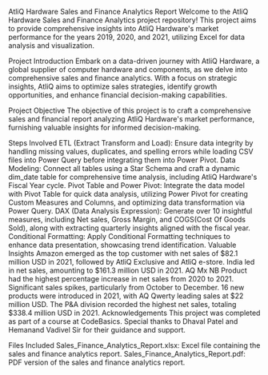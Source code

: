AtliQ Hardware Sales and Finance Analytics Report
Welcome to the AtliQ Hardware Sales and Finance Analytics project repository! This project aims to provide comprehensive insights into AtliQ Hardware's market performance for the years 2019, 2020, and 2021, utilizing Excel for data analysis and visualization.

Project Introduction
Embark on a data-driven journey with AtliQ Hardware, a global supplier of computer hardware and components, as we delve into comprehensive sales and finance analytics. With a focus on strategic insights, AtliQ aims to optimize sales strategies, identify growth opportunities, and enhance financial decision-making capabilities.

Project Objective
The objective of this project is to craft a comprehensive sales and financial report analyzing AtliQ Hardware's market performance, furnishing valuable insights for informed decision-making.

Steps Involved
ETL (Extract Transform and Load): Ensure data integrity by handling missing values, duplicates, and spelling errors while loading CSV files into Power Query before integrating them into Power Pivot.
Data Modeling: Connect all tables using a Star Schema and craft a dynamic dim_date table for comprehensive time analysis, including AtliQ Hardware's Fiscal Year cycle.
Pivot Table and Power Pivot: Integrate the data model with Pivot Table for quick data analysis, utilizing Power Pivot for creating Custom Measures and Columns, and optimizing data transformation via Power Query.
DAX (Data Analysis Expression): Generate over 10 insightful measures, including Net sales, Gross Margin, and COGS(Cost Of Goods Sold), along with extracting quarterly insights aligned with the fiscal year.
Conditional Formatting: Apply Conditional Formatting techniques to enhance data presentation, showcasing trend identification.
Valuable Insights
Amazon emerged as the top customer with net sales of $82.1 million USD in 2021, followed by AtliQ Exclusive and AtliQ e-store.
India led in net sales, amounting to $161.3 million USD in 2021.
AQ Mx NB Product had the highest percentage increase in net sales from 2020 to 2021.
Significant sales spikes, particularly from October to December.
16 new products were introduced in 2021, with AQ Qwerty leading sales at $22 million USD.
The P&A division recorded the highest net sales, totaling $338.4 million USD in 2021.
Acknowledgements
This project was completed as part of a course at CodeBasics. Special thanks to Dhaval Patel and Hemanand Vadivel Sir for their guidance and support.

Files Included
Sales_Finance_Analytics_Report.xlsx: Excel file containing the sales and finance analytics report.
Sales_Finance_Analytics_Report.pdf: PDF version of the sales and finance analytics report.
